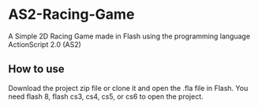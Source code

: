# AS2-Racing-Game
A Simple 2D Racing Game made in Flash using the programming language ActionScript 2.0 (AS2)

## How to use
Download the project zip file or clone it and open the .fla file in Flash. You need flash 8, flash cs3, cs4, cs5, or cs6 to open the project.
